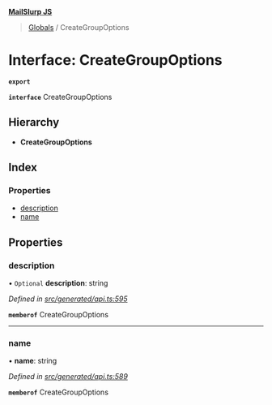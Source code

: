**[MailSlurp JS](../README.md)**

> [Globals](../README.md) / CreateGroupOptions

# Interface: CreateGroupOptions

**`export`** 

**`interface`** CreateGroupOptions

## Hierarchy

* **CreateGroupOptions**

## Index

### Properties

* [description](creategroupoptions.md#description)
* [name](creategroupoptions.md#name)

## Properties

### description

• `Optional` **description**: string

*Defined in [src/generated/api.ts:595](https://github.com/mailslurp/mailslurp-client/blob/cdc62f8/src/generated/api.ts#L595)*

**`memberof`** CreateGroupOptions

___

### name

•  **name**: string

*Defined in [src/generated/api.ts:589](https://github.com/mailslurp/mailslurp-client/blob/cdc62f8/src/generated/api.ts#L589)*

**`memberof`** CreateGroupOptions
